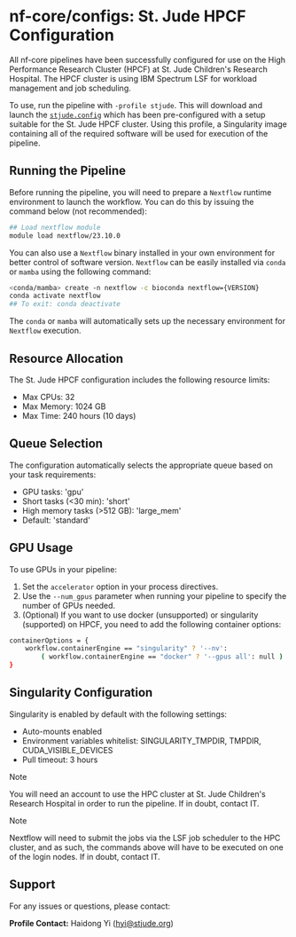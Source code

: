 # nf-core/configs: St. Jude HPCF Configuration

All nf-core pipelines have been successfully configured for use on the High Performance Research Cluster (HPCF) at St. Jude Children's Research Hospital.
The HPCF cluster is using IBM Spectrum LSF for workload management and job scheduling.

To use, run the pipeline with `-profile stjude`. This will download and launch the [`stjude.config`](../conf/stjude.config) which has been pre-configured with a setup suitable for the St. Jude HPCF cluster. Using this profile, a Singularity image containing all of the required software will be used for execution of the pipeline.

## Running the Pipeline

Before running the pipeline, you will need to prepare a `Nextflow` runtime environment to launch the workflow.
You can do this by issuing the command below (not recommended):

```bash
## Load nextflow module
module load nextflow/23.10.0
```

You can also use a `Nextflow` binary installed in your own environment for better control of software version. `Nextflow` can be
easily installed via `conda` or `mamba` using the following command:

```bash
<conda/mamba> create -n nextflow -c bioconda nextflow={VERSION}
conda activate nextflow
## To exit: conda deactivate
```

The `conda` or `mamba` will automatically sets up the necessary environment for `Nextflow` execution.

## Resource Allocation

The St. Jude HPCF configuration includes the following resource limits:

- Max CPUs: 32
- Max Memory: 1024 GB
- Max Time: 240 hours (10 days)

## Queue Selection

The configuration automatically selects the appropriate queue based on your task requirements:

- GPU tasks: 'gpu'
- Short tasks (<30 min): 'short'
- High memory tasks (>512 GB): 'large_mem'
- Default: 'standard'

## GPU Usage

To use GPUs in your pipeline:

1. Set the `accelerator` option in your process directives.
2. Use the `--num_gpus` parameter when running your pipeline to specify the number of GPUs needed.
3. (Optional) If you want to use docker (unsupported) or singularity (supported) on HPCF, you need to add the following container options:

```bash
containerOptions = {
    workflow.containerEngine == "singularity" ? '--nv':
        ( workflow.containerEngine == "docker" ? '--gpus all': null )
}
```

## Singularity Configuration

Singularity is enabled by default with the following settings:

- Auto-mounts enabled
- Environment variables whitelist: SINGULARITY_TMPDIR, TMPDIR, CUDA_VISIBLE_DEVICES
- Pull timeout: 3 hours

> [!NOTE]
> You will need an account to use the HPC cluster at St. Jude Children's Research Hospital in order to run the pipeline. If in doubt, contact IT.

> [!NOTE]
> Nextflow will need to submit the jobs via the LSF job scheduler to the HPC cluster, and as such, the commands above will have to be executed on one of the login nodes. If in doubt, contact IT.

## Support

For any issues or questions, please contact:

**Profile Contact:** Haidong Yi (hyi@stjude.org)
